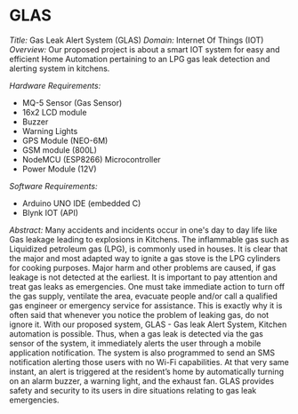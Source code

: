 # GLAS
*Title:* Gas Leak Alert System (GLAS)
*Domain:* Internet Of Things (IOT)
*Overview:* Our proposed project is about a smart IOT system for easy and efficient Home Automation pertaining to an LPG gas leak detection and alerting system in kitchens. 

*Hardware Requirements:*
- MQ-5 Sensor (Gas Sensor)
- 16x2 LCD module 
- Buzzer
- Warning Lights
- GPS Module (NEO-6M)
- GSM module (800L)
- NodeMCU (ESP8266) Microcontroller
- Power Module (12V)

*Software Requirements:*
- Arduino UNO IDE (embedded C)
- Blynk IOT (API)

*Abstract:*
Many accidents and incidents occur in one's day to day life like Gas leakage leading to explosions in Kitchens. The inflammable gas such as Liquidized petroleum gas (LPG), is commonly used in houses. It is clear that the major and most adapted way to ignite a gas stove is the LPG cylinders for cooking purposes. Major harm and other problems are caused, if gas leakage is not detected at the earliest. It is important to pay attention and treat gas leaks as emergencies. One must take immediate action to turn off the gas supply, ventilate the area, evacuate people and/or call a qualified gas engineer or emergency service for assistance. This is exactly why it is often said that whenever you notice the problem of leaking gas, do not ignore it. With our proposed system, GLAS - Gas leak Alert System, Kitchen automation is possible. Thus, when a gas leak is detected via the gas sensor of the system, it immediately alerts the user through a mobile application notification. The system is also programmed to send an SMS notification alerting those users with no Wi-Fi capabilities. At that very same instant, an alert is triggered at the resident’s home by automatically turning on an alarm buzzer, a warning light, and the exhaust fan. GLAS provides safety and security to its users in dire situations relating to gas leak emergencies.

